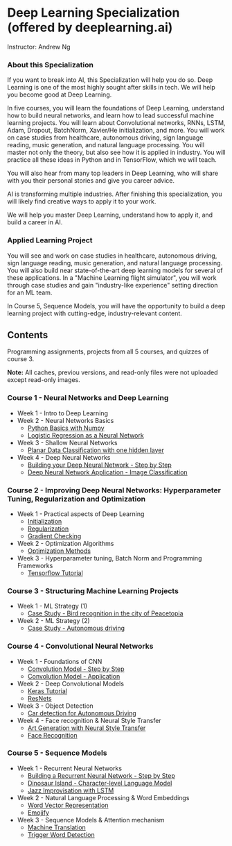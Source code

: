 # Deep Learning Specialization (offered by deeplearning.ai)

Instructor: Andrew Ng

### About this Specialization
If you want to break into AI, this Specialization will help you do so. Deep Learning is one of the most highly sought after skills in tech. 
We will help you become good at Deep Learning. 

In five courses, you will learn the foundations of Deep Learning, understand how to build neural networks, and learn how to lead successful machine learning projects. 
You will learn about Convolutional networks, RNNs, LSTM, Adam, Dropout, BatchNorm, Xavier/He initialization, and more. 
You will work on case studies from healthcare, autonomous driving, sign language reading, music generation, and natural language processing.
You will master not only the theory, but also see how it is applied in industry. You will practice all these ideas in Python and in TensorFlow, which we will teach. 

You will also hear from many top leaders in Deep Learning, who will share with you their personal stories and give you career advice. 

AI is transforming multiple industries. After finishing this specialization, you will likely find creative ways to apply it to your work. 

We will help you master Deep Learning, understand how to apply it, and build a career in AI. 

### Applied Learning Project
You will see and work on case studies in healthcare, autonomous driving, sign language reading, music generation, and natural language processing. 
You will also build near state-of-the-art deep learning models for several of these applications. In a "Machine Learning flight simulator", 
you will work through case studies and gain "industry-like experience" setting direction for an ML team. 

In Course 5, Sequence Models, you will have the opportunity to build a deep learning project with cutting-edge, industry-relevant content.

## Contents
Programming assignments, projects from all 5 courses, and quizzes of course 3.

**Note:** All caches, previou versions, and read-only files were not uploaded except read-only images.

### Course 1 - Neural Networks and Deep Learning
- Week 1 - Intro to Deep Learning
- Week 2 - Neural Networks Basics
  - [Python Basics with Numpy](https://github.com/JeremyJi10/DL-deeplearning.ai/blob/master/C1%20-%20Neural%20Networks%20and%20Deep%20Learning/Week%202%20-%20NN%20Basics/Python%20Basics%20with%20Numpy/Python_Basics_With_Numpy_v3a.ipynb)
  - [Logistic Regression as a Neural Network](https://github.com/JeremyJi10/DL-deeplearning.ai/blob/master/C1%20-%20Neural%20Networks%20and%20Deep%20Learning/Week%202%20-%20NN%20Basics/Logistic%20Regression%20as%20a%20Neural%20Network/Logistic_Regression_with_a_Neural_Network_mindset_v6a.ipynb)
- Week 3 - Shallow Neural Networks
  - [Planar Data Classification with one hidden layer](https://github.com/JeremyJi10/DL-deeplearning.ai/blob/master/C1%20-%20Neural%20Networks%20and%20Deep%20Learning/Week%203%20-%20Shallow%20Neural%20Networks/Planar%20data%20classification%20with%20one%20hidden%20layer/Planar_data_classification_with_onehidden_layer_v6c.ipynb)
- Week 4 - Deep Neural Networks
  - [Building your Deep Neural Network - Step by Step](https://github.com/JeremyJi10/DL-deeplearning.ai/blob/master/C1%20-%20Neural%20Networks%20and%20Deep%20Learning/Week%204%20-%20Deep%20Neural%20Networks/Building%20your%20Deep%20Neural%20Network%20-%20Step%20by%20Step/Building_your_Deep_Neural_Network_Step_by_Step_v8a.ipynb)
  - [Deep Neural Network Application - Image Classification](https://github.com/JeremyJi10/DL-deeplearning.ai/blob/master/C1%20-%20Neural%20Networks%20and%20Deep%20Learning/Week%204%20-%20Deep%20Neural%20Networks/Deep%20Neural%20Network%20Application%EF%80%BA%20Image%20Classification/Deep%20Neural%20Network%20-%20Application%20v8.ipynb)
### Course 2 - Improving Deep Neural Networks: Hyperparameter Tuning, Regularization and Optimization
- Week 1 - Practical aspects of Deep Learning
  - [Initialization](https://github.com/JeremyJi10/DL-deeplearning.ai/blob/master/C2%20-%20Improving%20Deep%20Neural%20Networks%20-%20Hyperparameter%20tuning%2C%20Regularization%20and%20Optimization/Week%205%20-%20Practical%20aspects%20of%20Deep%20Learning/Initialization/Initialization.ipynb)
  - [Regularization](https://github.com/JeremyJi10/DL-deeplearning.ai/blob/master/C2%20-%20Improving%20Deep%20Neural%20Networks%20-%20Hyperparameter%20tuning%2C%20Regularization%20and%20Optimization/Week%205%20-%20Practical%20aspects%20of%20Deep%20Learning/Regularization/Regularization_v2a.ipynb)
  - [Gradient Checking](https://github.com/JeremyJi10/DL-deeplearning.ai/blob/master/C2%20-%20Improving%20Deep%20Neural%20Networks%20-%20Hyperparameter%20tuning%2C%20Regularization%20and%20Optimization/Week%205%20-%20Practical%20aspects%20of%20Deep%20Learning/Gradient%20Checking/Gradient%20Checking%20v1.ipynb)
- Week 2 - Optimization Algorithms
  - [Optimization Methods](https://github.com/JeremyJi10/DL-deeplearning.ai/blob/master/C2%20-%20Improving%20Deep%20Neural%20Networks%20-%20Hyperparameter%20tuning%2C%20Regularization%20and%20Optimization/Week%206%20-%20Optimization%20algorithms/Optimization_methods_v1b.ipynb)
- Week 3 - Hyperparameter tuning, Batch Norm and Programming Frameworks
  - [Tensorflow Tutorial](https://github.com/JeremyJi10/DL-deeplearning.ai/blob/master/C2%20-%20Improving%20Deep%20Neural%20Networks%20-%20Hyperparameter%20tuning%2C%20Regularization%20and%20Optimization/Week%207%20-%20Hyperparameter%20tuning%2C%20Batch%20Norm%20and%20Programming%20Frameworks/TensorFlow_Tutorial_v3b.ipynb)
### Course 3 - Structuring Machine Learning Projects
- Week 1 - ML Strategy (1)
  - [Case Study - Bird recognition in the city of Peacetopia](https://github.com/JeremyJi10/DL-deeplearning.ai/blob/master/C3%20-%20Structuring%20Machine%20Learning%20Projects/Week%208%20-%20ML%20Strategy%20(1)/Week8%20Case%20Study.pdf)
- Week 2 - ML Strategy (2)
  - [Case Study - Autonomous driving](https://github.com/JeremyJi10/DL-deeplearning.ai/blob/master/C3%20-%20Structuring%20Machine%20Learning%20Projects/Week%209%20-%20ML%20Strategy%20(2)/Week9%20Case%20Study.pdf)
### Course 4 - Convolutional Neural Networks
- Week 1 - Foundations of CNN
  - [Convolution Model - Step by Step](https://github.com/JeremyJi10/DL-deeplearning.ai/blob/master/C4%20-%20Convolutional%20Neural%20Networks/Week%2010%20-%20Foundations%20of%20CNN/Convolution_model_Step_by_Step_v2a.ipynb)
  - [Convolution Model - Application](https://github.com/JeremyJi10/DL-deeplearning.ai/blob/master/C4%20-%20Convolutional%20Neural%20Networks/Week%2010%20-%20Foundations%20of%20CNN/Convolution_model_Application_v1a.ipynb)
- Week 2 - Deep Convolutional Models
  - [Keras Tutorial](https://github.com/JeremyJi10/DL-deeplearning.ai/blob/master/C4%20-%20Convolutional%20Neural%20Networks/Week%2011%20-%20Deep%20convolutional%20models%20(case%20studies)/KerasTutorial/Keras_Tutorial_v2a.ipynb)
  - [ResNets](https://github.com/JeremyJi10/DL-deeplearning.ai/blob/master/C4%20-%20Convolutional%20Neural%20Networks/Week%2011%20-%20Deep%20convolutional%20models%20(case%20studies)/ResNets/Residual_Networks_v2a.ipynb)
- Week 3 - Object Detection
  - [Car detection for Autonomous Driving](https://github.com/JeremyJi10/DL-deeplearning.ai/blob/master/C4%20-%20Convolutional%20Neural%20Networks/Week%2012%20-%20Object%20Detection/Car%20detection%20for%20Autonomous%20Driving/Autonomous_driving_application_Car_detection_v3a.ipynb)
- Week 4 - Face recognition & Neural Style Transfer
  - [Art Generation with Neural Style Transfer](https://github.com/JeremyJi10/DL-deeplearning.ai/blob/master/C4%20-%20Convolutional%20Neural%20Networks/Week%2013%20-%20Face%20recognition%20%26%20Neural%20style%20transfer/Neural%20Style%20Transfer/Art_Generation_with_Neural_Style_Transfer_v3a.ipynb)
  - [Face Recognition](https://github.com/JeremyJi10/DL-deeplearning.ai/blob/master/C4%20-%20Convolutional%20Neural%20Networks/Week%2013%20-%20Face%20recognition%20%26%20Neural%20style%20transfer/Face%20Recognition/Face_Recognition_v3a.ipynb)
### Course 5 - Sequence Models
- Week 1 - Recurrent Neural Networks
  - [Building a Recurrent Neural Network - Step by Step](https://github.com/JeremyJi10/DL-deeplearning.ai/blob/master/C5%20-%20Sequence%20Models/Week%2014%20-%20RNN/Building%20a%20Recurrent%20Neural%20Network%20-%20Step%20by%20Step/Building_a_Recurrent_Neural_Network_Step_by_Step_v3b.ipynb)
  - [Dinosaur Island - Character-level Language Model](https://github.com/JeremyJi10/DL-deeplearning.ai/blob/master/C5%20-%20Sequence%20Models/Week%2014%20-%20RNN/Dinosaur%20Island%20--%20Character-level%20language%20model/Dinosaurus_Island_Character_level_language_model_final_v3b.ipynb)
  - [Jazz Improvisation with LSTM](https://github.com/JeremyJi10/DL-deeplearning.ai/blob/master/C5%20-%20Sequence%20Models/Week%2014%20-%20RNN/Jazz%20improvisation%20with%20LSTM/Improvise_a_Jazz_Solo_with_an_LSTM_Network_v3a.ipynb)
- Week 2 - Natural Language Processing & Word Embeddings
  - [Word Vector Representation](https://github.com/JeremyJi10/DL-deeplearning.ai/blob/master/C5%20-%20Sequence%20Models/Week%2015%20-%20NLP%20%26%20Word%20Embeddings/Word%20Vector%20Representation/Operations_on_word_vectors_v2a.ipynb)
  - [Emojify](https://github.com/JeremyJi10/DL-deeplearning.ai/blob/master/C5%20-%20Sequence%20Models/Week%2015%20-%20NLP%20%26%20Word%20Embeddings/Emojify/Emojify_v2a.ipynb)
- Week 3 - Sequence Models & Attention mechanism
  - [Machine Translation](https://github.com/JeremyJi10/DL-deeplearning.ai/blob/master/C5%20-%20Sequence%20Models/Week%2016%20-%20Sequence%20Models%20%26%20Attention%20mechanism/Machine%20Translation/Neural_machine_translation_with_attention_v4a.ipynb)
  - [Trigger Word Detection](https://github.com/JeremyJi10/DL-deeplearning.ai/blob/master/C5%20-%20Sequence%20Models/Week%2016%20-%20Sequence%20Models%20%26%20Attention%20mechanism/Trigger%20word%20detection/Trigger_word_detection_v1a.ipynb)
  
